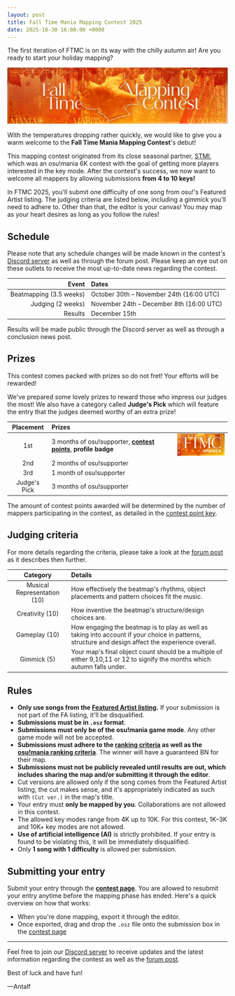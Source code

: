 ```yaml
---
layout: post
title: Fall Time Mania Mapping Contest 2025
date: 2025-10-30 16:00:00 +0000
---
```


The first iteration of FTMC is on its way with the chilly autumn air! Are you ready to start your holiday mapping?

![](wiki/shared/news/2025-10-30-fall-time-mania-mapping-contest/banner.jpg)

With the temperatures dropping rather quickly, we would like to give you a warm welcome to the **Fall Time Mania Mapping Contest**'s debut!

This mapping contest originated from its close seasonal partner, [STMI](https://osu.ppy.sh/community/forums/topics/2050785?n=1), which was an osu!mania 6K contest with the goal of getting more players interested in the key mode. After the contest's success, we now want to welcome all mappers by allowing submissions **from 4 to 10 keys!**

In FTMC 2025, you'll submit one difficulty of one song from osu!'s Featured Artist listing. The judging criteria are listed below, including a gimmick you'll need to adhere to. Other than that, the editor is your canvas! You may map as your heart desires as long as you follow the rules!

## Schedule

Please note that any schedule changes will be made known in the contest's [Discord server](https://discord.gg/p8bwdrjExr) as well as through the forum post. Please keep an eye out on these outlets to receive the most up-to-date news regarding the contest.

| Event | Dates |
| --: | :-- |
| Beatmapping (3.5 weeks) | October 30th – November 24th (16:00 UTC) |
| Judging (2 weeks) | November 24th – December 8th (16:00 UTC) |
| Results | December 15th |

Results will be made public through the Discord server as well as through a conclusion news post.

## Prizes

This contest comes packed with prizes so do not fret! Your efforts will be rewarded!

We've prepared some lovely prizes to reward those who impress our judges the most! We also have a category called **Judge's Pick** which will feature the entry that the judges deemed worthy of an extra prize!

| Placement | Prizes |  |
| :-: | :-- | :-- |
| 1st | 3 months of osu!supporter, **[contest points](/wiki/Contests/Contest_points)**, **profile badge** | ![Badge](wiki/shared/news/2025-10-30-fall-time-mania-mapping-contest/badge.jpg) |
| 2nd | 2 months of osu!supporter |  |
| 3rd | 1 month of osu!supporter |  |
| Judge's Pick | 3 months of osu!supporter |  |

The amount of contest points awarded will be determined by the number of mappers participating in the contest, as detailed in the [contest point key](/wiki/Contests/Contest_points#points-key).

## Judging criteria

For more details regarding the criteria, please take a look at the [forum post](https://osu.ppy.sh/community/forums/topics/2145873?n=1) as it describes then further.

| Category | Details |
| :-: | :-- |
| Musical Representation (10) | How effectively the beatmap's rhythms, object placements and pattern choices fit the music. |
| Creativity (10) | How inventive the beatmap's structure/design choices are. |
| Gameplay (10) | How engaging the beatmap is to play as well as taking into account if your choice in patterns, structure and design affect the experience overall. |
| Gimmick (5) | Your map's final object count should be a multiple of either 9,10,11 or 12 to signify the months which autumn falls under. |

## Rules

- **Only use songs from the [Featured Artist listing](https://osu.ppy.sh/beatmaps/artists).** If your submission is not part of the FA listing, it'll be disqualified.
- **Submissions must be in `.osz` format**.
- **Submissions must only be of the osu!mania game mode**. Any other game mode will not be accepted.
- **Submissions must adhere to the [ranking criteria](/wiki/Ranking_Criteria) as well as the [osu!mania ranking criteria](/wiki/Ranking_criteria/osu!mania)**. The winner will have a guaranteed BN for their map.
- **Submissions must not be publicly revealed until results are out, which includes sharing the map and/or submitting it through the editor**.
- Cut versions are allowed only if the song comes from the Featured Artist listing, the cut makes sense, and it's appropriately indicated as such with `(Cut ver.)` in the map's title.
- Your entry must **only be mapped by you**. Collaborations are not allowed in this contest.
- The allowed key modes range from 4K up to 10K. For this contest, 1K–3K and 10K+ key modes are not allowed.
- **Use of artificial intelligence (AI)** is strictly prohibited. If your entry is found to be violating this, it will be immediately disqualified.
- Only **1 song with 1 difficulty** is allowed per submission.

## Submitting your entry

Submit your entry through the **[contest page](https://osu.ppy.sh/community/contests/268)**. You are allowed to resubmit your entry anytime before the mapping phase has ended. Here's a quick overview on how that works:

- When you're done mapping, export it through the editor.
- Once exported, drag and drop the `.osz` file onto the submission box in the [contest page](https://osu.ppy.sh/community/contests/268)

---

Feel free to join our [Discord server](https://discord.gg/p8bwdrjExr) to receive updates and the latest information regarding the contest as well as the [forum post](https://osu.ppy.sh/community/forums/topics/2145873?n=1).

Best of luck and have fun!

—Antalf
